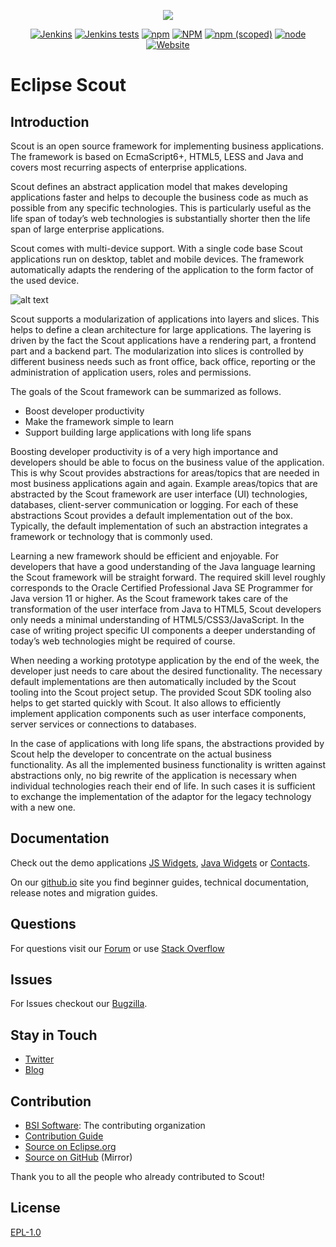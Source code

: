 <p align="center">
  <a href="https://www.eclipse.org/scout/" target="_blank" rel="noopener noreferrer"><img src="https://eclipsescout.github.io/assets/img/scout_logo.gif"></a>
</p>

<p align="center">
  <a href="https://ci.eclipse.org/scout/view/Scout%20Nightly%20Jobs/job/scout-integration-10.0-RT-nightly/" target="_blank" rel="noopener noreferrer"><img alt="Jenkins" src="https://img.shields.io/jenkins/build?jobUrl=https%3A%2F%2Fci.eclipse.org%2Fscout%2Fview%2FScout%2520Nightly%2520Jobs%2Fjob%2Fscout-integration-10.0-RT-nightly%2F"></a>
  <a href="https://ci.eclipse.org/scout/view/Scout%20Nightly%20Jobs/job/scout-integration-10.0-RT-nightly/" target="_blank" rel="noopener noreferrer"><img alt="Jenkins tests" src="https://img.shields.io/jenkins/tests?compact_message&jobUrl=https%3A%2F%2Fci.eclipse.org%2Fscout%2Fview%2FScout%2520Nightly%2520Jobs%2Fjob%2Fscout-integration-10.0-RT-nightly%2F"></a>
  <a href="https://www.npmjs.com/package/@eclipse-scout/core" target="_blank" rel="noopener noreferrer"><img alt="npm" src="https://img.shields.io/npm/dm/@eclipse-scout/core"></a>
  <a href="https://www.eclipse.org/legal/epl-v10.html" target="_blank" rel="noopener noreferrer"><img alt="NPM" src="https://img.shields.io/npm/l/@eclipse-scout/core"></a>
  <a href="https://www.npmjs.com/package/@eclipse-scout/core" target="_blank" rel="noopener noreferrer"><img alt="npm (scoped)" src="https://img.shields.io/npm/v/@eclipse-scout/core"></a>
  <a href="https://www.npmjs.com/package/@eclipse-scout/core" target="_blank" rel="noopener noreferrer"><img alt="node" src="https://img.shields.io/node/v/@eclipse-scout/core"></a>
  <a href="https://www.eclipse.org/scout/" target="_blank" rel="noopener noreferrer"><img alt="Website" src="https://img.shields.io/website?url=https%3A%2F%2Fwww.eclipse.org%2Fscout%2F"></a>
</p>


<p align="center"><h1>Eclipse Scout</h1></p>

## Introduction

Scout is an open source framework for implementing business applications. The framework is based on EcmaScript6+, HTML5, LESS and Java and covers most recurring aspects of enterprise applications.

Scout defines an abstract application model that makes developing applications faster and helps to decouple the business code as much as possible from any specific technologies. This is particularly useful as the life span of today’s web technologies is substantially shorter then the life span of large enterprise applications.

Scout comes with multi-device support. With a single code base Scout applications run on desktop, tablet and mobile devices. The framework automatically adapts the rendering of the application to the form factor of the used device.

![alt text][logo]

[logo]: https://eclipsescout.github.io/22.0/images/bsi_crm_indigo.png "Scout Application"

Scout supports a modularization of applications into layers and slices. This helps to define a clean architecture for large applications. The layering is driven by the fact the Scout applications have a rendering part, a frontend part and a backend part. The modularization into slices is controlled by different business needs such as front office, back office, reporting or the administration of application users, roles and permissions.

The goals of the Scout framework can be summarized as follows.
* Boost developer productivity
* Make the framework simple to learn
* Support building large applications with long life spans

Boosting developer productivity is of a very high importance and developers should be able to focus on the business value of the application. This is why Scout provides abstractions for areas/topics that are needed in most business applications again and again. Example areas/topics that are abstracted by the Scout framework are user interface (UI) technologies, databases, client-server communication or logging. For each of these abstractions Scout provides a default implementation out of the box. Typically, the default implementation of such an abstraction integrates a framework or technology that is commonly used.

Learning a new framework should be efficient and enjoyable. For developers that have a good understanding of the Java language learning the Scout framework will be straight forward. The required skill level roughly corresponds to the Oracle Certified Professional Java SE Programmer for Java version 11 or higher. As the Scout framework takes care of the transformation of the user interface from Java to HTML5, Scout developers only needs a minimal understanding of HTML5/CSS3/JavaScript. In the case of writing project specific UI components a deeper understanding of today’s web technologies might be required of course.

When needing a working prototype application by the end of the week, the developer just needs to care about the desired functionality. The necessary default implementations are then automatically included by the Scout tooling into the Scout project setup. The provided Scout SDK tooling also helps to get started quickly with Scout. It also allows to efficiently implement application components such as user interface components, server services or connections to databases.

In the case of applications with long life spans, the abstractions provided by Scout help the developer to concentrate on the actual business functionality. As all the implemented business functionality is written against abstractions only, no big rewrite of the application is necessary when individual technologies reach their end of life. In such cases it is sufficient to exchange the implementation of the adaptor for the legacy technology with a new one.

## Documentation

Check out the demo applications [JS Widgets](https://scout.bsi-software.com/jswidgets/), [Java Widgets](https://scout.bsi-software.com/widgets/) or [Contacts](https://scout.bsi-software.com/contacts/).

On our [github.io](https://eclipsescout.github.io/) site you find beginner guides, technical documentation, release notes and migration guides.

## Questions

For questions visit our [Forum](https://www.eclipse.org/forums/index.php?t=thread&frm_id=174) or use [Stack Overflow](https://stackoverflow.com/tags/eclipse-scout)

## Issues

For Issues checkout our [Bugzilla](https://bugs.eclipse.org/bugs/buglist.cgi?bug_status=UNCONFIRMED&bug_status=NEW&bug_status=ASSIGNED&bug_status=REOPENED&bug_status=RESOLVED&bug_status=VERIFIED&columnlist=bug_id%2Cbug_severity%2Cpriority%2Ctarget_milestone%2Cbug_status%2Cresolution%2Ccomponent%2Cassigned_to%2Cshort_desc&list_id=19084396&product=Scout&query_format=advanced).

## Stay in Touch

* [Twitter](https://twitter.com/EclipseScout)
* [Blog](https://www.bsi-software.com/en/scout-blog)


## Contribution

* [BSI Software](https://www.bsi-software.com/): The contributing organization
* [Contribution Guide](https://wiki.eclipse.org/Scout/Contribution)
* [Source on Eclipse.org](https://git.eclipse.org/c/scout/org.eclipse.scout.rt.git?h=releases%2F10.0)
* [Source on GitHub](https://github.com/eclipse/scout.rt/tree/releases/10.0) (Mirror)

Thank you to all the people who already contributed to Scout!

## License

[EPL-1.0](https://www.eclipse.org/legal/epl-v10.html)
